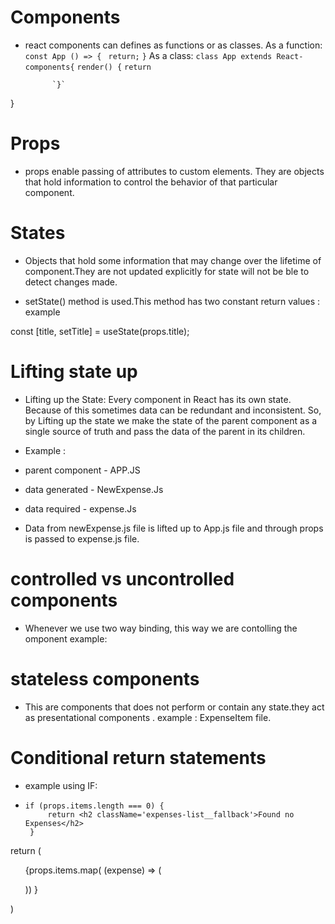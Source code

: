 # Components
- react components can defines as functions or as classes.
As a function: ` const App () => {`
                      ` return;`
                 `}`
 As a class: `class App extends React-components{`
            `render() {`
            `return`

            `}`
 }                

# Props
- props enable passing of attributes to custom elements. They are objects that hold information to control the behavior of that particular component.

# States
- Objects that hold some information that may change over the lifetime of  component.They are not updated explicitly for state will not be ble to detect changes made.

- setState() method is used.This method has two constant return values : example

const [title, setTitle] = useState(props.title);

# Lifting state up

- Lifting up the State: Every component in React has its own state. Because of this sometimes data can be redundant and inconsistent. So, by Lifting up the state we make the state of the parent component as a single source of truth and pass the data of the parent in its children.

- Example :
- parent component - APP.JS
- data generated - NewExpense.Js
- data required - expense.Js

 - Data from newExpense.js file is lifted up to App.js file and through props is passed to expense.js file.

 # controlled vs uncontrolled components

- Whenever we use two way binding, this way we are contolling the omponent 
 example:   <ExpensesFilter selected = {filteredYear} onChangeFilter ={filterChangeHandler}/>

 # stateless components
 - This are components that does not perform or contain any state.they act as presentational components .
 example : ExpenseItem file.

 # Conditional return statements

 - example using IF:
 -     if (props.items.length === 0) {
            return <h2 className='expenses-list__fallback'>Found no Expenses</h2>
        }

  return (
  <ul className="expenses-list">
 {props.items.map( (expense) => (
         <ExpenseItem
               key = {expense.id}
               title = {expense.title}
               amount={expense.amount}
               date={expense.date}
               />

 ))
}

 </ul>
 )






